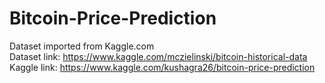 # Bitcoin-Price-Prediction  
Dataset imported from Kaggle.com  
Dataset link: https://www.kaggle.com/mczielinski/bitcoin-historical-data  
Kaggle link: https://www.kaggle.com/kushagra26/bitcoin-price-prediction  

